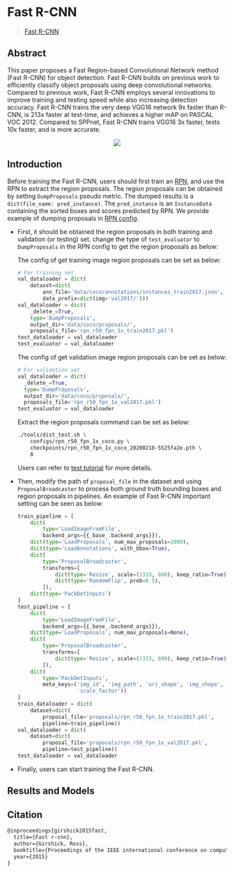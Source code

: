 # Fast R-CNN

> [Fast R-CNN](https://arxiv.org/abs/1504.08083)

<!-- [ALGORITHM] -->

## Abstract

This paper proposes a Fast Region-based Convolutional Network method (Fast R-CNN) for object detection. Fast R-CNN
builds on previous work to efficiently classify object proposals using deep convolutional networks. Compared to previous
work, Fast R-CNN employs several innovations to improve training and testing speed while also increasing detection
accuracy. Fast R-CNN trains the very deep VGG16 network 9x faster than R-CNN, is 213x faster at test-time, and achieves
a higher mAP on PASCAL VOC 2012. Compared to SPPnet, Fast R-CNN trains VGG16 3x faster, tests 10x faster, and is more
accurate.

<div align=center>
<img src="https://user-images.githubusercontent.com/40661020/143882189-6258c05c-f2a1-4320-9282-7e2f2d502eb2.png"/>
</div>

## Introduction

Before training the Fast R-CNN, users should first train an [RPN](../rpn/README.md), and use the RPN to extract the
region proposals.
The region proposals can be obtained by setting `DumpProposals` pseudo metric. The dumped results is
a `dict(file_name: pred_instance)`.
The `pred_instance` is an `InstanceData` containing the sorted boxes and scores predicted by RPN. We provide example of
dumping proposals in [RPN config](../rpn/rpn_r50_fpn_1x_coco.py).

- First, it should be obtained the region proposals in both training and validation (or testing) set.
  change the type of `test_evaluator` to `DumpProposals` in the RPN config to get the region proposals as below:

  The config of get training image region proposals can be set as below:

  ```python
  # For training set
  val_dataloader = dict(
      dataset=dict(
          ann_file='data/coco/annotations/instances_train2017.json',
          data_prefix=dict(img='val2017/')))
  val_dataloader = dict(
      _delete_=True,
      type='DumpProposals',
      output_dir='data/coco/proposals/',
      proposals_file='rpn_r50_fpn_1x_train2017.pkl')
  test_dataloader = val_dataloader
  test_evaluator = val_dataloader
  ```

  The config of get validation image region proposals can be set as below:

  ```python
  # For validation set
  val_dataloader = dict(
    _delete_=True,
    type='DumpProposals',
    output_dir='data/coco/proposals/',
    proposals_file='rpn_r50_fpn_1x_val2017.pkl')
  test_evaluator = val_dataloader
  ```

  Extract the region proposals command can be set as below:

  ```bash
  ./tools/dist_test.sh \
      configs/rpn_r50_fpn_1x_coco.py \
      checkpoints/rpn_r50_fpn_1x_coco_20200218-5525fa2e.pth \
      8
  ```

  Users can refer to [test tutorial](https://mmdetection.readthedocs.io/en/latest/user_guides/test.html) for more
  details.

- Then, modify the path of `proposal_file` in the dataset and using `ProposalBroadcaster` to process both ground truth
  bounding boxes and region proposals in pipelines.
  An example of Fast R-CNN important setting can be seen as below:

  ```python
  train_pipeline = [
      dict(
          type='LoadImageFromFile',
          backend_args={{_base_.backend_args}}),
      dict(type='LoadProposals', num_max_proposals=2000),
      dict(type='LoadAnnotations', with_bbox=True),
      dict(
          type='ProposalBroadcaster',
          transforms=[
              dict(type='Resize', scale=(1333, 800), keep_ratio=True),
              dict(type='RandomFlip', prob=0.5),
          ]),
      dict(type='PackDetInputs')
  ]
  test_pipeline = [
      dict(
          type='LoadImageFromFile',
          backend_args={{_base_.backend_args}}),
      dict(type='LoadProposals', num_max_proposals=None),
      dict(
          type='ProposalBroadcaster',
          transforms=[
              dict(type='Resize', scale=(1333, 800), keep_ratio=True),
          ]),
      dict(
          type='PackDetInputs',
          meta_keys=('img_id', 'img_path', 'ori_shape', 'img_shape',
                     'scale_factor'))
  ]
  train_dataloader = dict(
      dataset=dict(
          proposal_file='proposals/rpn_r50_fpn_1x_train2017.pkl',
          pipeline=train_pipeline))
  val_dataloader = dict(
      dataset=dict(
          proposal_file='proposals/rpn_r50_fpn_1x_val2017.pkl',
          pipeline=test_pipeline))
  test_dataloader = val_dataloader
  ```

- Finally, users can start training the Fast R-CNN.

## Results and Models

## Citation

```latex
@inproceedings{girshick2015fast,
  title={Fast r-cnn},
  author={Girshick, Ross},
  booktitle={Proceedings of the IEEE international conference on computer vision},
  year={2015}
}
```
